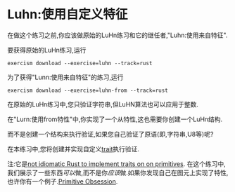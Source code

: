# Luhn:使用自定义特征

在做这个练习之前,你应该做原始的LuHn练习和它的继任者,"Luhn:使用来自特征".

要获得原始的LuHn练习,运行

```shell
exercism download --exercise=luhn --track=rust
```

为了获得"Lunn:使用来自特征"的练习,运行

```shell
exercism download --exercise=luhn-from --track=rust
```

在原始的LuHn练习中,您只验证字符串,但LuHN算法也可以应用于整数.

在"Lurn:使用from特性"中,你实现了一个从特性,这也需要你创建一个LuHn结构.

而不是创建一个结构来执行验证,如果您自己验证了原语(即,字符串,U8等)呢?

在本练习中,您将创建并实现自定义[trait](https://doc.rust-lang.org/book/2018-edition/ch10-02-traits.html)执行验证.

注:它是[not idiomatic Rust to implement traits on on primitives](https://doc.rust-lang.org/book/2018-edition/ch10-02-traits.html#implementing-a-trait-on-a-type). 在这个练习中,我们展示了一些东西*可以*做,而不是你*应该*做.如果你发现自己在图元上实现了特性,也许你有一个例子.[Primitive Obsession](http://wiki.c2.com/?PrimitiveObsession).
